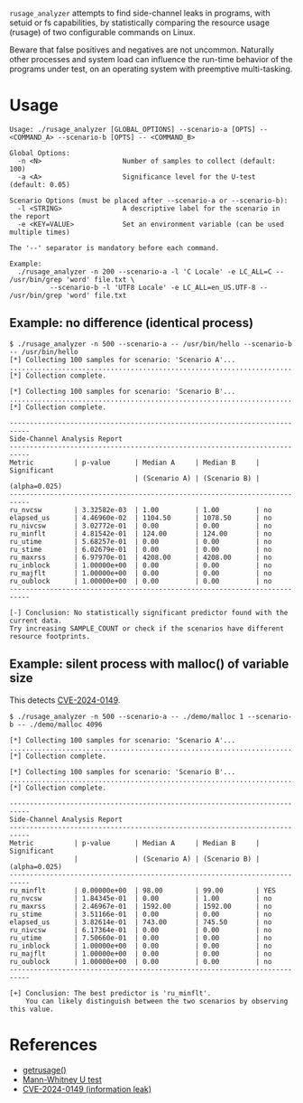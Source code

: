 `rusage_analyzer` attempts to find side-channel leaks in programs, with setuid
or fs capabilities, by statistically comparing the resource usage (rusage) of
two configurable commands on Linux.

Beware that false positives and negatives are not uncommon. Naturally other
processes and system load can influence the run-time behavior of the programs
under test, on an operating system with preemptive multi-tasking.

Usage
=====
```
Usage: ./rusage_analyzer [GLOBAL_OPTIONS] --scenario-a [OPTS] -- <COMMAND_A> --scenario-b [OPTS] -- <COMMAND_B>

Global Options:
  -n <N>                    Number of samples to collect (default: 100)
  -a <A>                    Significance level for the U-test (default: 0.05)

Scenario Options (must be placed after --scenario-a or --scenario-b):
  -l <STRING>               A descriptive label for the scenario in the report
  -e <KEY=VALUE>            Set an environment variable (can be used multiple times)

The '--' separator is mandatory before each command.

Example:
  ./rusage_analyzer -n 200 --scenario-a -l 'C Locale' -e LC_ALL=C -- /usr/bin/grep 'word' file.txt \
          --scenario-b -l 'UTF8 Locale' -e LC_ALL=en_US.UTF-8 -- /usr/bin/grep 'word' file.txt
```

Example: no difference (identical process)
------------------------------------------

```
$ ./rusage_analyzer -n 500 --scenario-a -- /usr/bin/hello --scenario-b -- /usr/bin/hello 
[*] Collecting 100 samples for scenario: 'Scenario A'...
....................................................................................................
[*] Collection complete.

[*] Collecting 100 samples for scenario: 'Scenario B'...
....................................................................................................
[*] Collection complete.

---------------------------------------------------------------------------
Side-Channel Analysis Report
---------------------------------------------------------------------------
Metric          | p-value      | Median A     | Median B     | Significant 
                               | (Scenario A) | (Scenario B) | (alpha=0.025)
---------------------------------------------------------------------------
ru_nvcsw        | 3.32582e-03  | 1.00         | 1.00         | no          
elapsed_us      | 4.46960e-02  | 1104.50      | 1078.50      | no          
ru_nivcsw       | 3.02772e-01  | 0.00         | 0.00         | no          
ru_minflt       | 4.81542e-01  | 124.00       | 124.00       | no          
ru_utime        | 5.68257e-01  | 0.00         | 0.00         | no          
ru_stime        | 6.02679e-01  | 0.00         | 0.00         | no          
ru_maxrss       | 6.97970e-01  | 4208.00      | 4208.00      | no          
ru_inblock      | 1.00000e+00  | 0.00         | 0.00         | no          
ru_majflt       | 1.00000e+00  | 0.00         | 0.00         | no          
ru_oublock      | 1.00000e+00  | 0.00         | 0.00         | no          
---------------------------------------------------------------------------

[-] Conclusion: No statistically significant predictor found with the current data.
Try increasing SAMPLE_COUNT or check if the scenarios have different resource footprints.
```

Example: silent process with malloc() of variable size
------------------------------------------------------

This detects [CVE-2024-0149](https://security.opensuse.org/2025/03/26/nvidia-modprobe.html).

```
$ ./rusage_analyzer -n 500 --scenario-a -- ./demo/malloc 1 --scenario-b -- ./demo/malloc 4096

[*] Collecting 100 samples for scenario: 'Scenario A'...
....................................................................................................
[*] Collection complete.

[*] Collecting 100 samples for scenario: 'Scenario B'...
....................................................................................................
[*] Collection complete.

---------------------------------------------------------------------------
Side-Channel Analysis Report
---------------------------------------------------------------------------
Metric          | p-value      | Median A     | Median B     | Significant 
                |              | (Scenario A) | (Scenario B) | (alpha=0.025)
---------------------------------------------------------------------------
ru_minflt       | 0.00000e+00  | 98.00        | 99.00        | YES         
ru_nvcsw        | 1.84345e-01  | 0.00         | 1.00         | no          
ru_maxrss       | 2.46967e-01  | 1592.00      | 1592.00      | no          
ru_stime        | 3.51166e-01  | 0.00         | 0.00         | no          
elapsed_us      | 3.82614e-01  | 743.00       | 745.50       | no          
ru_nivcsw       | 6.17364e-01  | 0.00         | 0.00         | no          
ru_utime        | 7.50660e-01  | 0.00         | 0.00         | no          
ru_inblock      | 1.00000e+00  | 0.00         | 0.00         | no          
ru_majflt       | 1.00000e+00  | 0.00         | 0.00         | no          
ru_oublock      | 1.00000e+00  | 0.00         | 0.00         | no          
---------------------------------------------------------------------------

[+] Conclusion: The best predictor is 'ru_minflt'.
    You can likely distinguish between the two scenarios by observing this value.
```

References
==========

- [getrusage()](https://manpages.opensuse.org/Tumbleweed/man-pages/getrusage.2.en.html)
- [Mann-Whitney U test](https://en.wikipedia.org/wiki/Mann%E2%80%93Whitney_U_test)
- [CVE-2024-0149 (information leak)](https://security.opensuse.org/2025/03/26/nvidia-modprobe.html)
